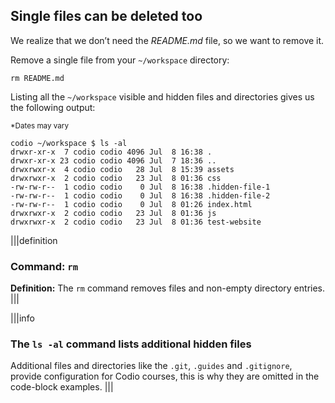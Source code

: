 ## Single files can be deleted too

We realize that we don’t need the _README.md_ file, so we want to remove it.

Remove a single file from your `~/workspace` directory:

```
rm README.md
```

Listing all the `~/workspace` visible and hidden files and directories gives us the following output:

<small>*Dates may vary</small>
```
codio ~/workspace $ ls -al
drwxr-xr-x  7 codio codio 4096 Jul  8 16:38 .
drwxr-xr-x 23 codio codio 4096 Jul  7 18:36 ..
drwxrwxr-x  4 codio codio   28 Jul  8 15:39 assets
drwxrwxr-x  2 codio codio   23 Jul  8 01:36 css
-rw-rw-r--  1 codio codio    0 Jul  8 16:38 .hidden-file-1
-rw-rw-r--  1 codio codio    0 Jul  8 16:38 .hidden-file-2
-rw-rw-r--  1 codio codio    0 Jul  8 01:26 index.html
drwxrwxr-x  2 codio codio   23 Jul  8 01:36 js
drwxrwxr-x  2 codio codio   23 Jul  8 01:36 test-website
```

|||definition
### Command: `rm`
__Definition:__
The `rm` command removes files and non-empty directory entries.
|||

|||info
### The `ls -al` command lists additional hidden files

Additional files and directories like the `.git`, `.guides` and `.gitignore`, provide configuration for Codio courses, this is why they are omitted in the code-block examples.
|||